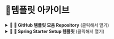 # 🌿템플릿 아카이브 
 
<details>
<summary>🔗 <strong>📁 GitHub 템플릿 모음 Repository</strong> (클릭해서 열기)</summary>

<br>

이 저장소는 GitHub에서 **이슈 템플릿**과 **PR 템플릿**을 손쉽게 적용하고 사용할 수 있도록 정리된 템플릿 모음집입니다.
다양한 유형별 템플릿이 `IssueTemplates`와 `PRTemplate` 폴더에 정리되어 있습니다.

🔗 [템플릿 폴더 바로가기](https://github.com/Kimgyuilli/Templates/tree/main/github)

---

## 🗂️ 폴더 구조
```
.
├── .github
│   ├── ISSUE_TEMPLATE/         # GitHub에서 자동으로 인식되는 이슈 템플릿 폴더
│   └── PULL_REQUEST_TEMPLATE.md # 기본 PR 템플릿 파일
│
├── github                      # 템플릿 파일 모음 폴더 (링크 ↓)
│   ├── IssueTemplates/         # 다양한 이슈 템플릿 정리
│   └── PRTemplate/             # PR 유형별 템플릿 모음
│       ├── pr_bugfix.md
│       ├── pr_feature.md
│       ├── pr_refactor.md
│       └── pr_general/         # 범용 PR 템플릿 모음         
|           ├── pr_general1.md
│           └── pr_general2.md    
│
├── labels.json                 # 커스텀 GitHub 라벨 설정용 JSON
└── README.md                   # 저장소 소개 파일
```


---


## ⚙️ 사용 방법

### ✅ 템플릿 적용하기

해당 저장소의 `.github` 폴더를 **자신의 프로젝트 루트 디렉토리에 그대로 복사**하면 다음과 같은 기능이 자동 적용됩니다:

- **이슈 템플릿**: 이슈 작성 시 템플릿 목록이 표시되고 선택할 수 있습니다.
- **PR 템플릿**: PR 생성 시 기본 템플릿이 자동으로 삽입됩니다.

> 📝 `.git` 폴더가 아닌 `.github` 폴더를 루트에 넣어야 합니다!

---

## 🏷️ 라벨 설정

- 저장소 내의 `labels.json` 파일을 사용하면 GitHub 라벨을 일괄 적용할 수 있습니다.
- 관련 도구(`github-labeler` 등)를 통해 한 줄 명령어로 적용 가능합니다.

---

</details>

<details>
<summary>🌱 <strong>📁 Spring Starter Setup 템플릿</strong> (클릭해서 열기)</summary>

<br>

이 폴더는 Spring Boot 기반 프로젝트를 빠르게 시작할 수 있도록  
**기본 의존성 설정**, **DB별 application.yml 예시**, **JPA 옵션**, **DevTools** 등의 정보를 모은 템플릿 아카이브입니다.

- Gradle 기반 Spring 프로젝트를 처음 세팅할 때 유용합니다.
- H2, MySQL, PostgreSQL 등 다양한 DB에 대응한 설정 예시 포함

🔗 [Spring Starter 템플릿 바로가기](https://github.com/Kimgyuilli/Templates/tree/main/spring)



> 📌 기본적으로 자주 쓰이는 의존성과 설정을 중심으로 구성되어 있어, 복붙만으로 초기 세팅을 마칠 수 있습니다.

---

</details>

